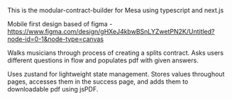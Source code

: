 This is the modular-contract-builder for Mesa using typescript and next.js

Mobile first design based of figma - https://www.figma.com/design/gHXeJ4kbwBSnLYZwetPN2K/Untitled?node-id=0-1&node-type=canvas

Walks musicians through process of creating a splits contract. Asks users different questions in flow and populates pdf with given answers.

Uses zustand for lightweight state management. Stores values throughout pages, accesses them in the success page, and adds them to downloadable pdf using jsPDF.
